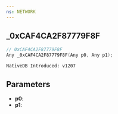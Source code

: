 ```yaml
---
ns: NETWORK
---
```

## _0xCAF4CA2F87779F8F

```c
// 0xCAF4CA2F87779F8F
Any _0xCAF4CA2F87779F8F(Any p0, Any p1);
```

```
NativeDB Introduced: v1207
```

## Parameters
* **p0**:
* **p1**:
